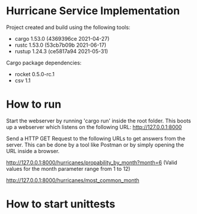 # Hurricane Service Implementation

Project created and build using the following tools:
 - cargo 1.53.0 (4369396ce 2021-04-27)
 - rustc 1.53.0 (53cb7b09b 2021-06-17)
 - rustup 1.24.3 (ce5817a94 2021-05-31)

Cargo package dependencies:
 - rocket 0.5.0-rc.1
 - csv 1.1

# How to run

Start the webserver by running 'cargo run' inside the root folder.
This boots up a webserver which listens on the following URL: http://127.0.0.1:8000

Send a HTTP GET Request to the following URLs to get answers from the server.
This can be done by a tool like Postman or by simply opening the URL inside a browser.

http://127.0.0.1:8000/hurricanes/propability_by_month?month=6 (Valid values for the month parameter range from 1 to 12)

http://127.0.0.1:8000/hurricanes/most_common_month

# How to start unittests